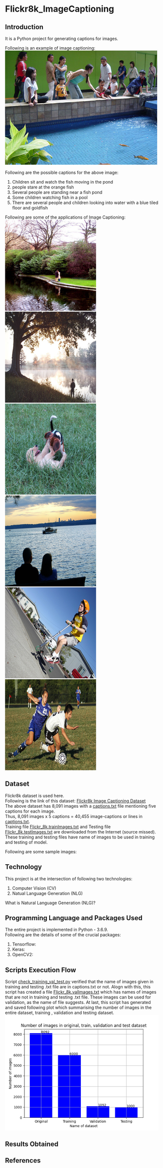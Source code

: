 # Flickr8k_ImageCaptioning  
## Introduction  
It is a Python project for generating captions for images.  
  
Following is an example of image captioning:  
![alt text](https://github.com/sansinghsanjay/Flickr8k_ImageCaptioning/blob/main/archive/Images/12830823_87d2654e31.jpg)  
  
Following are the possible captions for the above image:  
1. Children sit and watch the fish moving in the pond  
2. people stare at the orange fish  
3. Several people are standing near a fish pond  
4. Some children watching fish in a pool  
5. There are several people and children looking into water with a blue tiled floor and goldfish  
  
Following are some of the applications of Image Captioning:  
![alt text](https://github.com/sansinghsanjay/Flickr8k_ImageCaptioning/blob/main/archive/images_for_readme/0.png) ![alt text](https://github.com/sansinghsanjay/Flickr8k_ImageCaptioning/blob/main/archive/images_for_readme/1.png) ![alt text](https://github.com/sansinghsanjay/Flickr8k_ImageCaptioning/blob/main/archive/images_for_readme/2.png)  
![alt text](https://github.com/sansinghsanjay/Flickr8k_ImageCaptioning/blob/main/archive/images_for_readme/3.png) ![alt text](https://github.com/sansinghsanjay/Flickr8k_ImageCaptioning/blob/main/archive/images_for_readme/4.png) ![alt text](https://github.com/sansinghsanjay/Flickr8k_ImageCaptioning/blob/main/archive/images_for_readme/5.png)  
  
## Dataset  
Flickr8k dataset is used here.  
Following is the link of this dataset: [Flickr8k Image Captioning Dataset](https://www.kaggle.com/adityajn105/flickr8k)  
The above dataset has 8,091 images with a [captions.txt](https://github.com/sansinghsanjay/Flickr8k_ImageCaptioning/blob/main/archive/captions.txt) file mentioning five captions for each image.  
Thus, 8,091 images x 5 captions = 40,455 image-captions  or lines in [captions.txt](https://github.com/sansinghsanjay/Flickr8k_ImageCaptioning/blob/main/archive/captions.txt).  
Training file [Flickr_8k.trainImages.txt](https://github.com/sansinghsanjay/Flickr8k_ImageCaptioning/blob/main/archive/Flickr_8k.trainImages.txt) and Testing file [Flickr_8k.testImages.txt](https://github.com/sansinghsanjay/Flickr8k_ImageCaptioning/blob/main/archive/Flickr_8k.testImages.txt) are downloaded from the Internet (source missed). These training and testing files have name of images to be used in training and testing of model.  
  
Following are some sample images:  

  
## Technology  
This project is at the intersection of following two technologies:  
1. Computer Vision (CV)  
2. Natual Language Generation (NLG)  
  
What is Natural Language Generation (NLG)?  
  
  
## Programming Language and Packages Used
The entire project is implemented in Python - 3.6.9.  
Following are the details of some of the crucial packages:  
1. Tensorflow:  
2. Keras:  
3. OpenCV2:  
  
## Scripts Execution Flow  
Script [check_training_val_test.py](https://github.com/sansinghsanjay/Flickr8k_ImageCaptioning/blob/main/scripts/check_training_val_test.py) verified that the name of images given in training and testing .txt file are in captions.txt or not. Alogn with this, this script has created a file [Flickr_8k.valImages.txt](https://github.com/sansinghsanjay/Flickr8k_ImageCaptioning/blob/main/archive/Flickr_8k.valImages.txt) which has names of images that are not in training and testing .txt file. These images can be used for validation, as the name of file suggests. At last, this script has generated and saved following plot which summarising the number of images in the entire dataset, training , validation and testing dataset.  
![alt text](https://github.com/sansinghsanjay/Flickr8k_ImageCaptioning/blob/main/archive/no_of_imgs_in_original_train_val_test.png)  
  
## Results Obtained  
  
## References  
  
